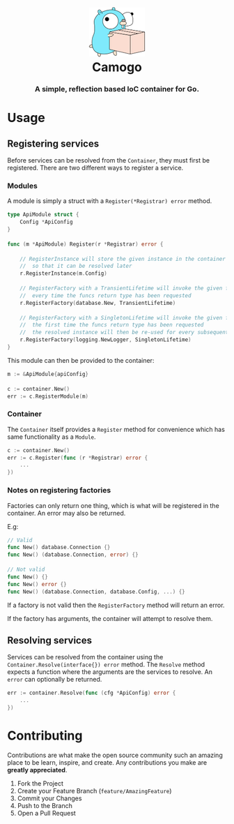 <h1 align="center">
	<img width="128" alt="Camogo" src="Gopher.png">
  <br />
  Camogo
</h1>

<h3 align="center">
  A simple, reflection based IoC container for Go.
</h3>

# Usage
## Registering services
Before services can be resolved from the `Container`, they must first be registered.
There are two different ways to register a service.

### Modules
A module is simply a struct with a `Register(*Registrar) error` method.
```go
type ApiModule struct {
	Config *ApiConfig
}

func (m *ApiModule) Register(r *Registrar) error {
	
	// RegisterInstance will store the given instance in the container
	//  so that it can be resolved later
	r.RegisterInstance(m.Config)

	// RegisterFactory with a TransientLifetime will invoke the given func
	//  every time the funcs return type has been requested
	r.RegisterFactory(database.New, TransientLifetime)
	
	// RegisterFactory with a SingletonLifetime will invoke the given func
	//  the first time the funcs return type has been requested
	//  the resolved instance will then be re-used for every subsequent request
	r.RegisterFactory(logging.NewLogger, SingletonLifetime)
}
```

This module can then be provided to the container:
```go
m := &ApiModule{apiConfig}

c := container.New()
err := c.RegisterModule(m)
```

### Container
The `Container` itself provides a `Register` method for convenience which has same functionality as a `Module`.
```go
c := container.New()
err := c.Register(func (r *Registrar) error {
	...
})
```

### Notes on registering factories
Factories can only return one thing, which is what will be registered in the container.
An error may also be returned.

E.g:
```go
// Valid
func New() database.Connection {}
func New() (database.Connection, error) {}

// Not valid
func New() {}
func New() error {}
func New() (database.Connection, database.Config, ...) {}
```

If a factory is not valid then the `RegisterFactory` method will return an error.

If the factory has arguments, the container will attempt to resolve them.

## Resolving services
Services can be resolved from the container using the `Container.Resolve(interface{}) error` method. The `Resolve` method expects a function where the arguments are the services to resolve. An `error` can optionally be returned.
```go
err := container.Resolve(func (cfg *ApiConfig) error {
	...
})
```

# Contributing

Contributions are what make the open source community such an amazing place to be learn, inspire, and create. Any contributions you make are **greatly appreciated**.

1. Fork the Project
2. Create your Feature Branch (`feature/AmazingFeature`)
3. Commit your Changes
4. Push to the Branch
5. Open a Pull Request
